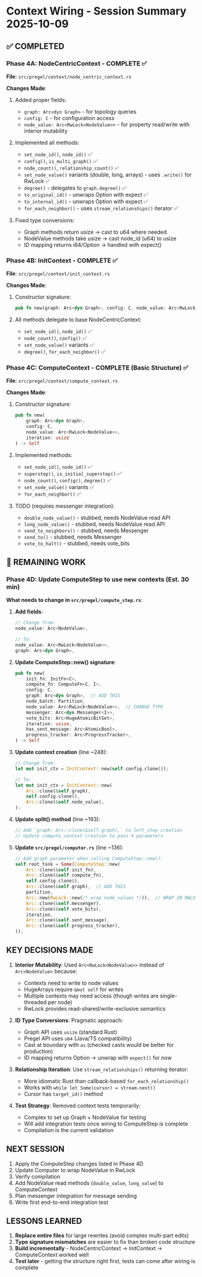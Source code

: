 # Context Wiring - Session Summary 2025-10-09

## ✅ COMPLETED

### Phase 4A: NodeCentricContext - COMPLETE ✅

**File**: `src/pregel/context/node_centric_context.rs`

**Changes Made**:

1. Added proper fields:
   - `graph: Arc<dyn Graph>` - for topology queries
   - `config: C` - for configuration access
   - `node_value: Arc<RwLock<NodeValue>>` - for property read/write with interior mutability
2. Implemented all methods:

   - `set_node_id()`, `node_id()` ✅
   - `config()`, `is_multi_graph()` ✅
   - `node_count()`, `relationship_count()` ✅
   - `set_node_value()` variants (double, long, arrays) - uses `.write()` for RwLock ✅
   - `degree()` - delegates to `graph.degree()` ✅
   - `to_original_id()` - unwraps Option with expect ✅
   - `to_internal_id()` - unwraps Option with expect ✅
   - `for_each_neighbor()` - uses `stream_relationships()` iterator ✅

3. Fixed type conversions:
   - Graph methods return usize → cast to u64 where needed
   - NodeValue methods take usize → cast node_id (u64) to usize
   - ID mapping returns i64/Option<u64> → handled with expect()

### Phase 4B: InitContext - COMPLETE ✅

**File**: `src/pregel/context/init_context.rs`

**Changes Made**:

1. Constructor signature:

   ```rust
   pub fn new(graph: Arc<dyn Graph>, config: C, node_value: Arc<RwLock<NodeValue>>) -> Self
   ```

2. All methods delegate to base NodeCentricContext:
   - `set_node_id()`, `node_id()` ✅
   - `node_count()`, `config()` ✅
   - `set_node_value()` variants ✅
   - `degree()`, `for_each_neighbor()` ✅

### Phase 4C: ComputeContext - COMPLETE (Basic Structure) ✅

**File**: `src/pregel/context/compute_context.rs`

**Changes Made**:

1. Constructor signature:

   ```rust
   pub fn new(
       graph: Arc<dyn Graph>,
       config: C,
       node_value: Arc<RwLock<NodeValue>>,
       iteration: usize
   ) -> Self
   ```

2. Implemented methods:

   - `set_node_id()`, `node_id()` ✅
   - `superstep()`, `is_initial_superstep()` ✅
   - `node_count()`, `config()`, `degree()` ✅
   - `set_node_value()` variants ✅
   - `for_each_neighbor()` ✅

3. TODO (requires messenger integration):
   - `double_node_value()` - stubbed, needs NodeValue read API
   - `long_node_value()` - stubbed, needs NodeValue read API
   - `send_to_neighbors()` - stubbed, needs Messenger
   - `send_to()` - stubbed, needs Messenger
   - `vote_to_halt()` - stubbed, needs vote_bits

## 🔄 REMAINING WORK

### Phase 4D: Update ComputeStep to use new contexts (Est. 30 min)

**What needs to change in `src/pregel/compute_step.rs`**:

1. **Add fields**:

   ```rust
   // Change from:
   node_value: Arc<NodeValue>,

   // To:
   node_value: Arc<RwLock<NodeValue>>,
   graph: Arc<dyn Graph>,
   ```

2. **Update ComputeStep::new() signature**:

   ```rust
   pub fn new(
       init_fn: InitFn<C>,
       compute_fn: ComputeFn<C, I>,
       config: C,
       graph: Arc<dyn Graph>,  // ADD THIS
       node_batch: Partition,
       node_value: Arc<RwLock<NodeValue>>,  // CHANGE TYPE
       messenger: Arc<dyn Messenger<I>>,
       vote_bits: Arc<HugeAtomicBitSet>,
       iteration: usize,
       has_sent_message: Arc<AtomicBool>,
       progress_tracker: Arc<ProgressTracker>,
   ) -> Self
   ```

3. **Update context creation** (line ~248):

   ```rust
   // Change from:
   let mut init_ctx = InitContext::new(self.config.clone());

   // To:
   let mut init_ctx = InitContext::new(
       Arc::clone(&self.graph),
       self.config.clone(),
       Arc::clone(&self.node_value),
   );
   ```

4. **Update split() method** (line ~193):

   ```rust
   // Add `graph: Arc::clone(&self.graph),` to left_step creation
   // Update compute_context creation to pass 4 parameters
   ```

5. **Update `src/pregel/computer.rs`** (line ~136):
   ```rust
   // Add graph parameter when calling ComputeStep::new():
   self.root_task = Some(ComputeStep::new(
       Arc::clone(&self.init_fn),
       Arc::clone(&self.compute_fn),
       self.config.clone(),
       Arc::clone(&self.graph),  // ADD THIS
       partition,
       Arc::new(RwLock::new(/* wrap node_values */)),  // WRAP IN RWLOCK
       Arc::clone(&self.messenger),
       Arc::clone(&self.vote_bits),
       iteration,
       Arc::clone(&self.sent_message),
       Arc::clone(&self.progress_tracker),
   ));
   ```

## KEY DECISIONS MADE

1. **Interior Mutability**: Used `Arc<RwLock<NodeValue>>` instead of `Arc<NodeValue>` because:

   - Contexts need to write to node values
   - HugeArrays require `&mut self` for writes
   - Multiple contexts may need access (though writes are single-threaded per node)
   - RwLock provides read-shared/write-exclusive semantics

2. **ID Type Conversions**: Pragmatic approach:

   - Graph API uses `usize` (standard Rust)
   - Pregel API uses `u64` (Java/TS compatibility)
   - Cast at boundary with `as` (checked casts would be better for production)
   - ID mapping returns Option → unwrap with `expect()` for now

3. **Relationship Iteration**: Use `stream_relationships()` returning iterator:

   - More idiomatic Rust than callback-based `for_each_relationship()`
   - Works with `while let Some(cursor) = stream.next()`
   - Cursor has `target_id()` method

4. **Test Strategy**: Removed context tests temporarily:
   - Complex to set up Graph + NodeValue for testing
   - Will add integration tests once wiring to ComputeStep is complete
   - Compilation is the current validation

## NEXT SESSION

1. Apply the ComputeStep changes listed in Phase 4D
2. Update Computer to wrap NodeValue in RwLock
3. Verify compilation
4. Add NodeValue read methods (`double_value`, `long_value`) to ComputeContext
5. Plan messenger integration for message sending
6. Write first end-to-end integration test

## LESSONS LEARNED

1. **Replace entire files** for large rewrites (avoid complex multi-part edits)
2. **Type signature mismatches** are easier to fix than broken code structure
3. **Build incrementally** - NodeCentricContext → InitContext → ComputeContext worked well
4. **Test later** - getting the structure right first, tests can come after wiring is complete
